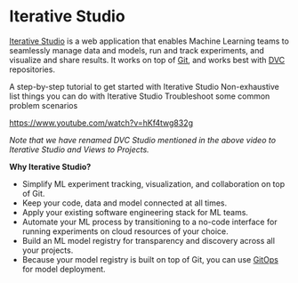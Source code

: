 # Iterative Studio

[Iterative Studio](https://studio.iterative.ai/) is a web application that
enables Machine Learning teams to seamlessly manage data and models, run and
track experiments, and visualize and share results. It works on top of
[Git](https://git-scm.com/), and works best with [DVC](https://dvc.org/)
repositories.

<cards>

  <card href="/doc/studio/get-started" heading="Get started">
    A step-by-step tutorial to get started with Iterative Studio
  </card>

  <card href="/doc/studio/user-guide" heading="User guide">
    Non-exhaustive list things you can do with Iterative Studio
  </card>

  <card href="/doc/studio/troubleshooting" heading="Troubleshooting">
    Troubleshoot some common problem scenarios
  </card>

</cards>

https://www.youtube.com/watch?v=hKf4twg832g

_Note that we have renamed DVC Studio mentioned in the above video to Iterative
Studio and Views to Projects._

**Why Iterative Studio?**

- Simplify ML experiment tracking, visualization, and collaboration on top of
  Git.
- Keep your code, data and model connected at all times.
- Apply your existing software engineering stack for ML teams.
- Automate your ML process by transitioning to a no-code interface for running
  experiments on cloud resources of your choice.
- Build an ML model registry for transparency and discovery across all your
  projects.
- Because your model registry is built on top of Git, you can use [GitOps] for
  model deployment.

[gitops]: https://www.gitops.tech/
